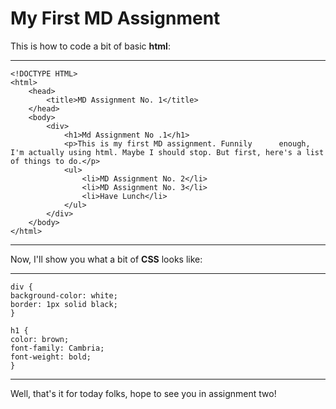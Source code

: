 # My First MD Assignment

This is how to code a bit of basic **html**:
___
```
<!DOCTYPE HTML>
<html>
    <head>
        <title>MD Assignment No. 1</title>
    </head>
    <body>
        <div>
            <h1>Md Assignment No .1</h1>
            <p>This is my first MD assignment. Funnily      enough, I'm actually using html. Maybe I should stop. But first, here's a list of things to do.</p>
            <ul>
                <li>MD Assignment No. 2</li>
                <li>MD Assignment No. 3</li>
                <li>Have Lunch</li>
            </ul>
        </div>
    </body>
</html>
```
___
Now, I'll show you what a bit of **CSS** looks like:
___
```
div {
background-color: white;
border: 1px solid black;
}

h1 {
color: brown;
font-family: Cambria;
font-weight: bold;
}
```
___
Well, that's it for today folks, hope to see you in assignment two!